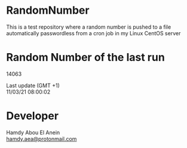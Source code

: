 # RandomNumber    
This is a test repository where a random number is pushed to a file automatically passwordless from a cron job in my Linux CentOS server    
# Random Number of the last run   
14063
      
Last update (GMT +1)    
11/03/21 08:00:02
# Developer    
Hamdy Abou El Anein   
hamdy.aea@protonmail.com
